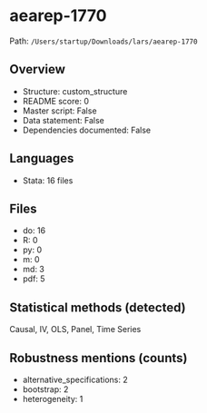 # aearep-1770

Path: `/Users/startup/Downloads/lars/aearep-1770`

## Overview
- Structure: custom_structure
- README score: 0
- Master script: False
- Data statement: False
- Dependencies documented: False

## Languages
- Stata: 16 files

## Files
- do: 16
- R: 0
- py: 0
- m: 0
- md: 3
- pdf: 5

## Statistical methods (detected)
Causal, IV, OLS, Panel, Time Series

## Robustness mentions (counts)
- alternative_specifications: 2
- bootstrap: 2
- heterogeneity: 1